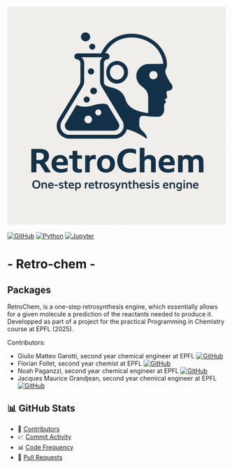 <img width="500" alt="logo" src="https://github.com/Flo-fllt/Projet_chem/blob/main/Images/logo.png?raw=true">

[![GitHub](https://img.shields.io/badge/github-%23121011.svg?style=for-the-badge&logo=github&logoColor=white)](https://github.com/ThomasCsson/MASSIVEChem)
[![Python](https://img.shields.io/badge/Python-FFD43B?style=for-the-badge&logo=python&logoColor=blue)](https://www.python.org/)
[![Jupyter](https://img.shields.io/badge/Jupyter-F37626.svg?&style=for-the-badge&logo=Jupyter&logoColor=purple)](https://jupyter.org/)

# -         Retro-chem       -

## Packages 

RetroChem, is a one-step retrosynthesis engine, which essentially allows for a given molecule a prediction of the reactants needed to produce it. Developped as part of a project for the practical Programming in Chemistry course at EPFL (2025). 

Contributors:
- Giulio Matteo Garotti, second year chemical engineer at EPFL [![GitHub](https://img.shields.io/badge/GitHub-Giulio--grt-181717.svg?style=flat&logo=github)](http://github.com/Giulio-grt)
- Florian Follet, second year chemist at EPFL [![GitHub](https://img.shields.io/badge/GitHub-Flo--fllt-181717.svg?style=flat&logo=github)](https://github.com/Flo-fllt)
- Noah Paganzzi, second year chemical engineer at EPFL [![GitHub](https://img.shields.io/badge/GitHub-Noah--Paga-181717.svg?style=flat&logo=github)](https://github.com/Noah-Paga)
- Jacques Maurice Grandjean, second year chemical engineer at EPFL [![GitHub](https://img.shields.io/badge/GitHub-JacquesGrandjean-181717.svg?style=flat&logo=github)](https://github.com/JacquesGrandjean)


## 📊 GitHub Stats

- 👥 [Contributors](https://github.com/Flo-fllt/Projet_chem/graphs/contributors)
- 📈 [Commit Activity](https://github.com/Flo-fllt/Projet_chem/graphs/commit-activity)
- 📊 [Code Frequency](https://github.com/Flo-fllt/Projet_chem/graphs/code-frequency)
- 🔁 [Pull Requests](https://github.com/Flo-fllt/Projet_chem/pulls)
